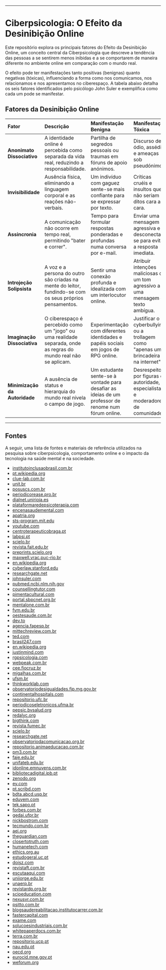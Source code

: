 -----

# Ciberpsicologia: O Efeito da Desinibição Online

Este repositório explora os principais fatores do Efeito da Desinibição Online, um conceito central da Ciberpsicologia que descreve a tendência das pessoas a se sentirem menos inibidas e a se comportarem de maneira diferente no ambiente online em comparação com o mundo real.

O efeito pode ter manifestações tanto positivas (benignas) quanto negativas (tóxicas), influenciando a forma como nos comunicamos, nos relacionamos e nos apresentamos no ciberespaço. A tabela abaixo detalha os seis fatores identificados pelo psicólogo John Suler e exemplifica como cada um pode se manifestar.

## Fatores da Desinibição Online

| Fator | Descrição | Manifestação Benigna | Manifestação Tóxica |
| :--- | :--- | :--- | :--- |
| **Anonimato Dissociativo** | A identidade online é percebida como separada da vida real, reduzindo a responsabilidade. | Partilha de segredos pessoais ou traumas em fóruns de apoio anónimos. | Discurso de ódio, assédio e ameaças sob pseudónimos. |
| **Invisibilidade** | Ausência física, eliminando a linguagem corporal e as reações não-verbais. | Um indivíduo com gaguez sente-se mais confiante para se expressar por texto. | Críticas cruéis e insultos que não seriam ditos cara a cara. |
| **Assincronia** | A comunicação não ocorre em tempo real, permitindo "bater e correr". | Tempo para formular respostas ponderadas e profundas numa conversa por e-mail. | Enviar uma mensagem agressiva e desconectar-se para evitar a resposta imediata. |
| **Introjeção Solipsista** | A voz e a persona do outro são criadas na mente do leitor, fundindo-se com os seus próprios pensamentos. | Sentir uma conexão profunda e idealizada com um interlocutor online. | Atribuir intenções maliciosas ou um tom agressivo a uma mensagem de texto ambígua. |
| **Imaginação Dissociativa**| O ciberespaço é percebido como um "jogo" ou uma realidade separada, onde as regras do mundo real não se aplicam. | Experimentação com diferentes identidades e papéis sociais em jogos de RPG online. | Justificar o cyberbullying ou a trollagem como "apenas uma brincadeira na internet". |
| **Minimização da Autoridade**| A ausência de status e hierarquia do mundo real nivela o campo de jogo. | Um estudante sente-se à vontade para desafiar as ideias de um professor de renome num fórum online. | Desrespeito por figuras de autoridade, especialistas e moderadores de comunidades. |

-----

## Fontes

A seguir, uma lista de fontes e materiais de referência utilizados na pesquisa sobre ciberpsicologia, comportamento online e o impacto da tecnologia na saúde mental e na sociedade.

  - [institutoinclusaobrasil.com.br](https://institutoinclusaobrasil.com.br)
  - [pt.wikipedia.org](https://pt.wikipedia.org)
  - [clue-lab.com.br](https://clue-lab.com.br)
  - [unit.br](https://unit.br)
  - [posuscs.com.br](https://posuscs.com.br)
  - [periodicorease.pro.br](https://periodicorease.pro.br)
  - [dialnet.unirioja.es](https://dialnet.unirioja.es)
  - [plataformaredepsicoterapia.com](https://plataformaredepsicoterapia.com)
  - [encenasaudemental.com](https://encenasaudemental.com)
  - [apatria.org](https://www.google.com/search?q=https://apatria.org)
  - [sts-program.mit.edu](https://sts-program.mit.edu)
  - [youtube.com](https://youtube.com)
  - [centroterapeuticobraga.pt](https://centroterapeuticobraga.pt)
  - [labpsi.pt](https://labpsi.pt)
  - [scielo.br](https://scielo.br)
  - [revista.fait.edu.br](https://revista.fait.edu.br)
  - [preprints.scielo.org](https://preprints.scielo.org)
  - [maxwell.vrac.puc-rio.br](https://www.google.com/search?q=https://maxwell.vrac.puc-rio.br)
  - [en.wikipedia.org](https://en.wikipedia.org)
  - [cyberlaw.stanford.edu](https://cyberlaw.stanford.edu)
  - [researchgate.net](https://researchgate.net)
  - [johnsuler.com](https://johnsuler.com)
  - [pubmed.ncbi.nlm.nih.gov](https://pubmed.ncbi.nlm.nih.gov)
  - [counsellingtutor.com](https://counsellingtutor.com)
  - [pimentacultural.com](https://pimentacultural.com)
  - [portal.sbpcnet.org.br](https://portal.sbpcnet.org.br)
  - [mentalone.com.br](https://mentalone.com.br)
  - [fvm.edu.br](https://fvm.edu.br)
  - [oestesaude.com.br](https://oestesaude.com.br)
  - [dev.to](https://dev.to)
  - [agencia.fapesp.br](https://agencia.fapesp.br)
  - [mittechreview.com.br](https://mittechreview.com.br)
  - [ted.com](https://ted.com)
  - [brasil247.com](https://brasil247.com)
  - [en.wikipedia.org](https://en.wikipedia.org)
  - [justinmind.com](https://justinmind.com)
  - [rgpsicologia.com](https://rgpsicologia.com)
  - [webpeak.com.br](https://webpeak.com.br)
  - [cee.fiocruz.br](https://cee.fiocruz.br)
  - [migalhas.com.br](https://migalhas.com.br)
  - [ufsm.br](https://ufsm.br)
  - [thinkworklab.com](https://thinkworklab.com)
  - [observatoriodesigualdades.fjp.mg.gov.br](https://observatoriodesigualdades.fjp.mg.gov.br)
  - [continentalhospitals.com](https://continentalhospitals.com)
  - [repositorio.ufc.br](https://repositorio.ufc.br)
  - [periodicoseletronicos.ufma.br](https://periodicoseletronicos.ufma.br)
  - [pepsic.bvsalud.org](https://pepsic.bvsalud.org)
  - [redalyc.org](https://redalyc.org)
  - [bigthink.com](https://bigthink.com)
  - [revista.fumec.br](https://revista.fumec.br)
  - [scielo.br](https://scielo.br)
  - [researchgate.net](https://researchgate.net)
  - [observatoriodacomunicacao.org.br](https://observatoriodacomunicacao.org.br)
  - [repositorio.animaeducacao.com.br](https://repositorio.animaeducacao.com.br)
  - [pm3.com.br](https://pm3.com.br)
  - [faje.edu.br](https://faje.edu.br)
  - [unifateb.edu.br](https://unifateb.edu.br)
  - [idonline.emnuvens.com.br](https://idonline.emnuvens.com.br)
  - [bibliotecadigital.ipb.pt](https://bibliotecadigital.ipb.pt)
  - [zenodo.org](https://zenodo.org)
  - [ey.com](https://ey.com)
  - [pt.scribd.com](https://pt.scribd.com)
  - [bdta.abcd.usp.br](https://bdta.abcd.usp.br)
  - [eduvem.com](https://eduvem.com)
  - [tek.sapo.pt](https://tek.sapo.pt)
  - [forbes.com.br](https://forbes.com.br)
  - [gedai.ufpr.br](https://gedai.ufpr.br)
  - [nickbostrom.com](https://nickbostrom.com)
  - [tecmundo.com.br](https://tecmundo.com.br)
  - [aei.org](https://aei.org)
  - [theguardian.com](https://theguardian.com)
  - [closertotruth.com](https://closertotruth.com)
  - [humanetech.com](https://humanetech.com)
  - [ethics.org.au](https://ethics.org.au)
  - [estudogeral.uc.pt](https://estudogeral.uc.pt)
  - [doisz.com](https://doisz.com)
  - [revistaft.com.br](https://revistaft.com.br)
  - [escutaaqui.com](https://escutaaqui.com)
  - [unijorge.edu.br](https://unijorge.edu.br)
  - [unaerp.br](https://unaerp.br)
  - [revistardp.org.br](https://revistardp.org.br)
  - [scioeducation.com](https://scioeducation.com)
  - [nexusvr.com.br](https://nexusvr.com.br)
  - [psitto.com.br](https://psitto.com.br)
  - [blogsaudereabilitacao.institutocarrer.com.br](https://blogsaudereabilitacao.institutocarrer.com.br)
  - [fastercapital.com](https://fastercapital.com)
  - [exame.com](https://exame.com)
  - [solucoesindustriais.com.br](https://solucoesindustriais.com.br)
  - [whitepaperdocs.com.br](https://whitepaperdocs.com.br)
  - [terra.com.br](https://terra.com.br)
  - [repositorio.ucp.pt](https://repositorio.ucp.pt)
  - [nau.edu.pt](https://nau.edu.pt)
  - [oecd.org](https://oecd.org)
  - [eurocid.mne.gov.pt](https://eurocid.mne.gov.pt)
  - [weforum.org](https://weforum.org)

